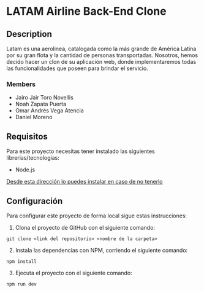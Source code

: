 # LATAM Airline Back-End Clone

## Description

Latam es una aerolinea, catalogada como la más grande de América Latina
por su gran flota y la cantidad de personas transportadas. Nosotros,
hemos decido hacer un clon de su aplicación web, donde implementaremos
todas las funcionalidades que poseen para brindar el servicio.

### Members

- Jairo Jair Toro Novellis
- Noah Zapata Puerta
- Omar Andrés Vega Atencia
- Daniel Moreno

## Requisitos

Para este proyecto necesitas tener instalado las siguientes librerias/tecnologias:

- Node.js

[Desde esta dirección lo puedes instalar en caso de no tenerlo](https://nodejs.org/es/download/)

## Configuración

Para configurar este proyecto de forma local sigue estas instrucciones:

1. Clona el proyecto de GitHub con el siguiente comando:

```
git clone <link del repositorio> <nombre de la carpeta>
```

2. Instala las dependencias con NPM, corriendo el siguiente comando:

```
npm install
```

3. Ejecuta el proyecto con el siguiente comando:

```
npm run dev
```
